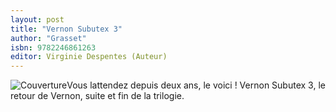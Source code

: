 ```yaml
---
layout: post
title: "Vernon Subutex 3"
author: "Grasset"
isbn: 9782246861263
editor: Virginie Despentes (Auteur)
---
```


![Couverture](/img/9782246861263.jpg)Vous lattendez depuis deux ans, le voici ! Vernon Subutex 3, le retour de Vernon, suite et fin de la trilogie.